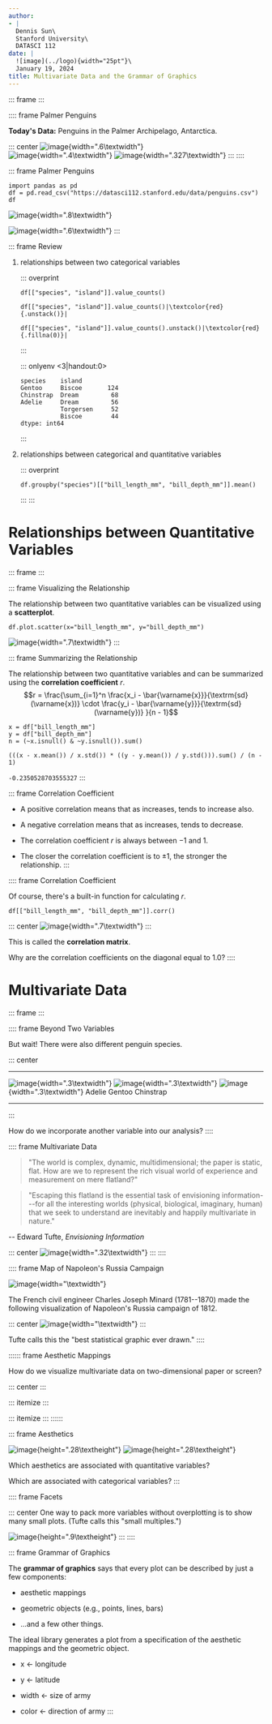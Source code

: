 ```yaml
---
author:
- |
  Dennis Sun\
  Stanford University\
  DATASCI 112
date: |
  ![image](../logo){width="25pt"}\
  January 19, 2024
title: Multivariate Data and the Grammar of Graphics
---
```


::: frame
:::

:::: frame
Palmer Penguins

**Today's Data:** Penguins in the Palmer Archipelago, Antarctica.

::: center
![image](chinstrap){width=".6\\textwidth"}\
![image](adelie){width=".4\\textwidth"}
![image](gentoo){width=".327\\textwidth"}
:::
::::

::: frame
Palmer Penguins

``` {.python bgcolor="gray" fontsize="\\scriptsize"}
import pandas as pd
df = pd.read_csv("https://datasci112.stanford.edu/data/penguins.csv")
df
```

![image](data){width=".8\\textwidth"}

![image](culmen_depth){width=".6\\textwidth"}
:::

::: frame
Review

1.  relationships between two categorical variables

    ::: overprint
    ``` {.python bgcolor="gray"}
    df[["species", "island"]].value_counts()
    ```

    ``` {.python bgcolor="gray" escapeinside="||"}
    df[["species", "island"]].value_counts()|\textcolor{red}{.unstack()}|
    ```

    ``` {.python bgcolor="gray" escapeinside="||"}
    df[["species", "island"]].value_counts().unstack()|\textcolor{red}{.fillna(0)}|
    ```
    :::

    ::: onlyenv
    \<3\|handout:0\>

    ``` {fontsize="\\small"}
    species    island   
    Gentoo     Biscoe       124
    Chinstrap  Dream         68
    Adelie     Dream         56
               Torgersen     52
               Biscoe        44
    dtype: int64
    ```
    :::

2.  relationships between categorical and quantitative variables

    ::: overprint
    ``` {.python bgcolor="gray"}
    df.groupby("species")[["bill_length_mm", "bill_depth_mm"]].mean()
    ```
    :::
:::

# Relationships between Quantitative Variables

::: frame
:::

::: frame
Visualizing the Relationship

The relationship between two quantitative variables can be visualized
using a **scatterplot**.

``` {.python bgcolor="gray"}
df.plot.scatter(x="bill_length_mm", y="bill_depth_mm")
```

![image](scatterplot){width=".7\\textwidth"}
:::

::: frame
Summarizing the Relationship

The relationship between two quantitative variables and can be
summarized using the **correlation coefficient** $r$.
$$r = \frac{\sum_{i=1}^n \frac{x_i - \bar{\varname{x}}}{\textrm{sd}(\varname{x})} \cdot \frac{y_i - \bar{\varname{y}}}{\textrm{sd}(\varname{y})} }{n - 1}$$

``` {.python bgcolor="gray" fontsize="\\scriptsize"}
x = df["bill_length_mm"]
y = df["bill_depth_mm"]
n = (~x.isnull() & ~y.isnull()).sum()

(((x - x.mean()) / x.std()) * ((y - y.mean()) / y.std())).sum() / (n - 1)
```

`-0.2350528703555327`
:::

::: frame
Correlation Coefficient

-   A positive correlation means that as increases, tends to increase
    also.

-   A negative correlation means that as increases, tends to decrease.

-   The correlation coefficient $r$ is always between $-1$ and $1$.

-   The closer the correlation coefficient is to $\pm 1$, the stronger
    the relationship.
:::

:::: frame
Correlation Coefficient

Of course, there's a built-in function for calculating $r$.

``` {.python bgcolor="gray"}
df[["bill_length_mm", "bill_depth_mm"]].corr()
```

::: center
![image](correlation){width=".7\\textwidth"}
:::

This is called the **correlation matrix**.

Why are the correlation coefficients on the diagonal equal to $1.0$?
::::

# Multivariate Data

::: frame
:::

:::: frame
Beyond Two Variables

But wait! There were also different penguin species.

::: center
  ----------------------------------------- ----------------------------------------- --------------------------------------------
   ![image](adelie){width=".3\\textwidth"}   ![image](gentoo){width=".3\\textwidth"}   ![image](chinstrap){width=".3\\textwidth"}
                   Adelie                                    Gentoo                                    Chinstrap
  ----------------------------------------- ----------------------------------------- --------------------------------------------
:::

How do we incorporate another variable into our analysis?
::::

:::: frame
Multivariate Data

> "The world is complex, dynamic, multidimensional; the paper is static,
> flat. How are we to represent the rich visual world of experience and
> measurement on mere flatland?"

> "Escaping this flatland is the essential task of envisioning
> information---for all the interesting worlds (physical, biological,
> imaginary, human) that we seek to understand are inevitably and
> happily multivariate in nature."

-- Edward Tufte, *Envisioning Information*

::: center
![image](tufte){width=".32\\textwidth"}
:::
::::

:::: frame
Map of Napoleon's Russia Campaign

![image](charles_joseph_minard){width="\\textwidth"}

The French civil engineer Charles Joseph Minard (1781--1870) made the
following visualization of Napoleon's Russia campaign of 1812.

::: center
![image](minard){width="\\textwidth"}
:::

Tufte calls this the "best statistical graphic ever drawn."
::::

:::::: frame
Aesthetic Mappings

How do we visualize multivariate data on two-dimensional paper or
screen?

::: center
:::

::: itemize
:::

::: itemize
:::
::::::

::: frame
Aesthetics

![image](size){height=".28\\textheight"}
![image](hue_intensity){height=".28\\textheight"}

Which aesthetics are associated with quantitative variables?

Which are associated with categorical variables?
:::

:::: frame
Facets

::: center
One way to pack more variables without overplotting is to show many
small plots. (Tufte calls this "small multiples.")

![image](gelman){height=".9\\textheight"}
:::
::::

::: frame
Grammar of Graphics

The **grammar of graphics** says that every plot can be described by
just a few components:

-   aesthetic mappings

-   geometric objects (e.g., points, lines, bars)

-   \...and a few other things.

The ideal library generates a plot from a specification of the aesthetic
mappings and the geometric object.

-   x $\longleftarrow$ longitude

-   y $\longleftarrow$ latitude

-   width $\longleftarrow$ size of army

-   color $\longleftarrow$ direction of army
:::
